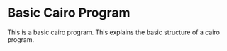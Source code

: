 # Basic Cairo Program

This is a basic cairo program. This explains the basic structure of a cairo program.
